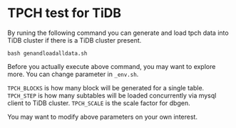 # TPCH test for TiDB
By runing the following command you can generate and load tpch data into TiDB cluster if there is 
a TiDB cluster present.
```
bash genandloadalldata.sh
```

Before you actually execute above command, you may want to explore more. You can change
parameter in `_env.sh`.

`TPCH_BLOCKS` is how many block will be generated for a single table.
`TPCH_STEP` is how many subtables will be loaded concurrently via mysql client to TiDB cluster.
`TPCH_SCALE` is the scale factor for dbgen.

You may want to modify above parameters on your own interest. 
